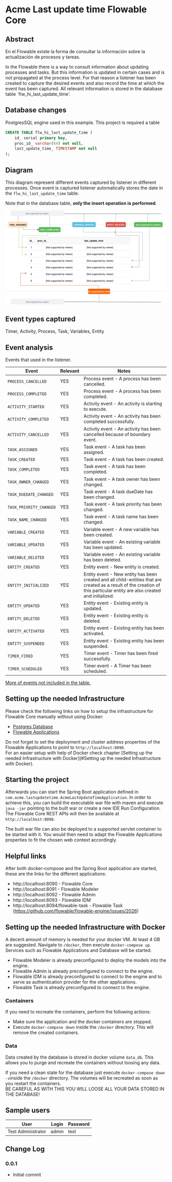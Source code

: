 # Acme Last update time Flowable Core
## Abstract
En el Flowable existe la forma de consultar la información sobre la actualización de procesos y tareas.

In the Flowable there is a way to consult information about updating processes and tasks. But this information is updated in certain cases and is not propagated at the process level. For that reason a listener has been created to capture the desired events and also record the time at which the event has been captured. All relevant information is stored in the database table `flw_hi_last_update_time'.

## Database changes
PostgresSQL engine used in this example.
This project is required a table

```sql
CREATE TABLE flw_hi_last_update_time (
    id_ serial primary key,
    proc_id_ varchar(64) not null,
    last_update_time_ TIMESTAMP not null
);
```

## Diagram
This diagram represent different events captured by listener in different processes. Once event is captured listener automatically stores the date in the `flw_hi_last_update_time` table.

Note that in the database table, **only the insert operation is performed**.

![Diagram](/acme-lastupdatetime-app/src/main/resources/diagram/diagram.svg)

## Event types captured
Timer, Activity, Process, Task, Variables, Entity

## Event analysis
Events that used in the listener.

| Event | Relevant | Notes |
|---|---|---|
| `PROCESS_CANCELLED` | YES | Process event - A process has been cancelled. |
| `PROCESS_COMPLETED` | YES | Process event - A process has been completed. |
| `ACTIVITY_STARTED` | YES | Activity event - An activity is starting to execute. |
| `ACTIVITY_COMPLETED` | YES | Activity event - An activity has been completed successfully. |
| `ACTIVITY_CANCELLED` | YES | Activity event - An activity has been cancelled because of boundary event. |
| `TASK_ASSIGNED` | YES | Task event - A task has been assigned. |
| `TASK_CREATED` | YES | Task event - A task has been created. | 
| `TASK_COMPLETED` | YES | Task event - A task has been completed. |
| `TASK_OWNER_CHANGED` | YES | Task event - A task owner has been changed. |
| `TASK_DUEDATE_CHANGED` | YES | Task event - A task dueDate has been changed. |
| `TASK_PRIORITY_CHANGED` | YES | Task event - A task priority has been changed. |
| `TASK_NAME_CHANGED` | YES | Task event - A task name has been changed. |
| `VARIABLE_CREATED` | YES | Variable event - A new variable has been created. |
| `VARIABLE_UPDATED` | YES | Variable event - An existing variable has been updated. |
| `VARIABLE_DELETED` | YES | Variable event - An existing variable has been deleted. |
| `ENTITY_CREATED` | YES | Entity event - New entity is created. |
| `ENTITY_INITIALIZED` | YES | Entity event - New entity has been created and all child-entities that are created as a result of the creation of this particular entity are also created and initialized. |
| `ENTITY_UPDATED` | YES | Entity event - Existing entity is updated. |
| `ENTITY_DELETED` | YES | Entity event - Existing entity is deleted. |
| `ENTITY_ACTIVATED` | YES | Entity event - Existing entity has been activated. |
| `ENTITY_SUSPENDED` | YES | Entity event - Existing entity has been suspended. |
| `TIMER_FIRED` | YES | Timer event - Timer has been fired successfully. |
| `TIMER_SCHEDULED` | YES | Timer event - A Timer has been scheduled. |

[More of events not included in the table.](https://flowable.com/open-source/docs/bpmn/ch03-Configuration/#supported-event-types)

## Setting up the needed Infrastructure
Please check the following links on how to setup the infrastructure for Flowable Core manually without
using Docker:

- [Postgres Database](https://flowable.com/open-source/docs/bpmn/ch03-Configuration/#database-configuration)
- [Flowable Applications](https://flowable.com/open-source/docs/bpmn/ch14-Applications/)

Do not forget to set the deployment and cluster address properties of the Flowable Applications to point to
`http://localhost:8090`.  
For an easier setup with help of Docker check chapter [Setting up the needed Infrastructure with Docker](#Setting up the needed Infrastructure with Docker).

## Starting the project
Afterwards you can start the Spring Boot application defined in `com.acme.lastupdatetime.AcmeLastUpdateTimeApplication`. In order to achieve this,
you can build the executable war file with maven and execute `java -jar` pointing to the built war or create a new IDE Run Configuration. 
The Flowable Core REST APIs will then be available at `http://localhost:8090`.

The built war file can also be deployed to a supported servlet container to be started with it.
You would then need to adapt the Flowable Applications properties to fit the chosen web context accordingly.

## Helpful links
After both docker-compose and the Spring Boot application are started, these are the links for the different applications:

- http://localhost:8090 - Flowable Core
- http://localhost:8091 - Flowable Modeler
- http://localhost:8092 - Flowable Admin
- http://localhost:8093 - Flowable IDM
- http://localhost:8094/flowable-task - Flowable Task (https://github.com/flowable/flowable-engine/issues/2026)

## Setting up the needed Infrastructure with Docker
A decent amount of memory is needed for your docker VM. At least 4 GB are suggested.
Navigate to `/docker`, then execute `docker-compose up`. Services such as Flowable Applications and Database will be started.

- Flowable Modeler is already preconfigured to deploy the models into the engine.
- Flowable Admin is already preconfigured to connect to the engine.
- Flowable IDM is already preconfigured to connect to the engine and to serve as authentication provider for the other applications.
- Flowable Task is already preconfigured to connect to the engine.

### Containers
If you need to recreate the containers, perform the following actions:
- Make sure the application and the docker containers are stopped.
- Execute `docker-compose down` inside the `/docker` directory. This will remove the created containers.

### Data
Data created by the database is stored in docker volume `data_db`.
This allows you to purge and recreate the containers without loosing any data.

If you need a clean state for the database just execute `docker-compose down -v`inside the `/docker` directory.
The volumes will be recreated as soon as you restart the containers.  
BE CAREFUL AS WITH THIS YOU WILL LOOSE ALL YOUR DATA STORED IN THE DATABASE!

## Sample users
| User | Login | Password |
| -------------| ------------- | ------------- |
| Test Administrator | admin | test |

## Change Log

### 0.0.1
- Initial commit